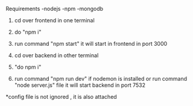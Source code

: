 Requirements
-nodejs
-npm
-mongodb

1. cd over frontend in one terminal
2. do "npm i"
3. run command "npm start" it will start in frontend in port 3000

4. cd over backend in other terminal
5. "do npm i"
6. run command "npm run dev" if nodemon is installed
   or
   run command "node server.js" file it will start backend in port 7532

\*config file is not ignored , it is also attached
